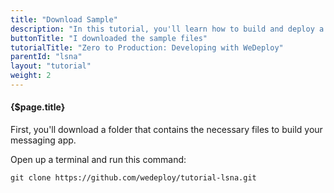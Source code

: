 ```yaml
---
title: "Download Sample"
description: "In this tutorial, you'll learn how to build and deploy a chat app with WeDeploy."
buttonTitle: "I downloaded the sample files"
tutorialTitle: "Zero to Production: Developing with WeDeploy"
parentId: "lsna"
layout: "tutorial"
weight: 2
---
```


#### {$page.title}

First, you'll download a folder that contains the necessary files to build your messaging app.

Open up a terminal and run this command:

```xml
git clone https://github.com/wedeploy/tutorial-lsna.git
````
